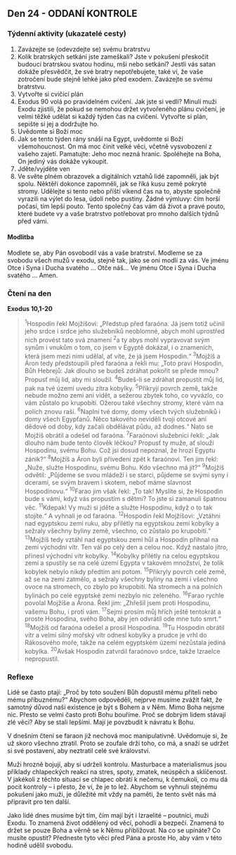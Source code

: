 ## Den 24 - ODDANÍ KONTROLE

### Týdenní aktivity (ukazatelé cesty)

1. Zavázejte se (odevzdejte se) svému bratrstvu
1. Kolik bratrských setkání jste zameškali? Jste v pokušení přeskočit budoucí bratrskou svatou hodinu, mši nebo setkání? Jestli vás satan dokáže přesvědčit, že své bratry nepotřebujete, také ví, že vaše zotročení bude stejně lehké jako před exodem. Zavázejte se svému bratrstvu.
1. Vytvořte si cvičící plán
1. Exodus 90 volá po pravidelném cvičení. Jak jste si vedli? Minulí muži Exodu zjistili, že pokud se nemohou držet vytvořeného plánu cvičení, je velmi těžké udělat si každý týden čas na cvičení. Vytvořte si plán, sepište si jej a dodržujte ho.
1. Uvědomte si Boží moc
1. Jak se tento týden rány snáší na Egypt, uvědomte si Boží všemohoucnost. On má moc činit velké věci, včetně vysvobození z vašeho zajetí. Pamatujte: Jeho moc nezná hranic. Spoléhejte na Boha, On jediný vás dokáže vykoupit.
1. Jděte/vyjděte ven
1. Ve světe plném obrazovek a digitálních vztahů lidé zapomněli, jak být spolu. Něktěří dokonce zapomněli, jak se říká kusu země pokryté stromy. Udělejte si tento nebo příští víkend čas na to, abyste společně vyrazili na výlet do lesa, údolí nebo pustiny. Žádné výmluvy: čím horší počasí, tím lepší pouto. Tento společný čas vám dá život a pravé pouto, které budete vy a vaše bratrstvo potřebovat pro mnoho dalších týdnů před vámi.

#### Modlitba

Modlete se, aby Pán osvobodil vás a vaše bratrství.
Modleme se za svobodu všech mužů v exodu, stejně tak, jako se oni modlí za vás.
Ve jménu Otce i Syna i Ducha svatého … Otče náš… Ve jménu Otce i Syna i Ducha svatého … Amen.

### Čtení na den

**Exodus 10,1-20**

> <sup>1</sup>Hospodin řekl Mojžíšovi: „Předstup před faraóna. Já jsem totiž učinil jeho srdce i srdce jeho služebníků neoblomné, abych mohl uprostřed nich provést tato svá znamení
> <sup>2</sup>a ty abys mohl vypravovat svým synům i vnukům o tom, co jsem v Egyptě dokázal, i o znameních, která jsem mezi nimi udělal, ať víte, že já jsem Hospodin.“
> <sup>3</sup>Mojžíš a Áron tedy předstoupili před faraóna a řekli mu: „Toto praví Hospodin, Bůh Hebrejů: Jak dlouho se budeš zdráhat pokořit se přede mnou? Propusť můj lid, aby mi sloužil.
> <sup>4</sup>Budeš-li se zdráhat propustit můj lid, pak na tvé území uvedu zítra kobylky.
> <sup>5</sup>Přikryjí povrch země, takže nebude možno zemi ani vidět, a sežerou zbytek toho, co vyvázlo, co vám zůstalo po krupobití. Ožerou také všechny stromy, které vám na polích znovu raší.
> <sup>6</sup>Naplní tvé domy, domy všech tvých služebníků i domy všech Egypťanů. Něco takového neviděli tvoji otcové ani dědové od doby, kdy začali obdělávat půdu, až dodnes.“ Nato se Mojžíš obrátil a odešel od faraóna.
> <sup>7</sup>Faraónovi služebníci řekli: „Jak dlouho nám bude tento člověk léčkou? Propusť ty muže, ať slouží Hospodinu, svému Bohu. Což jsi dosud nepoznal, že hrozí Egyptu zánik?“
> <sup>8</sup>Mojžíš a Áron byli přivedeni zpět k faraónovi. Ten jim řekl: „Nuže, služte Hospodinu, svému Bohu. Kdo všechno má jít?“
> <sup>9</sup>Mojžíš odvětil: „Půjdeme se svou mládeží i se starci, půjdeme se svými syny i dcerami, se svým bravem i skotem, neboť máme slavnost Hospodinovu.“
> <sup>10</sup>Farao jim však řekl: „To tak! Myslíte si, že Hospodin bude s vámi, když vás propustím s dětmi? To jste si zamanuli špatnou věc.
> <sup>11</sup>Kdepak! Vy muži si jděte a služte Hospodinu, když o to tak stojíte.“ A vyhnali je od faraóna.
> <sup>12</sup>Hospodin řekl Mojžíšovi: „Vztáhni nad egyptskou zemi ruku, aby přilétly na egyptskou zemi kobylky a sežraly všechny byliny země, všechno, co zůstalo po krupobití.“
> <sup>13</sup>Mojžíš tedy vztáhl nad egyptskou zemi hůl a Hospodin přihnal na zemi východní vítr. Ten vál po celý den a celou noc. Když nastalo jitro, přinesl východní vítr kobylky.
> <sup>14</sup>Kobylky přilétly na celou egyptskou zemi a spustily se na celé území Egypta v takovém množství, že tolik kobylek nebylo nikdy předtím ani potom.
> <sup>15</sup>Přikryly povrch celé země, až se na zemi zatmělo, a sežraly všechny byliny na zemi i všechno ovoce na stromech, co zbylo po krupobití. Na stromech a na polních bylinách po celé egyptské zemi nezbylo nic zeleného.
> <sup>16</sup>Farao rychle povolal Mojžíše a Árona. Řekl jim: „Zhřešil jsem proti Hospodinu, vašemu Bohu, i proti vám.
> <sup>17</sup>Sejmi prosím můj hřích ještě tentokrát a proste Hospodina, svého Boha, aby jen odvrátil ode mne tuto smrt.“
> <sup>18</sup>Mojžíš od faraóna odešel a prosil Hospodina.
> <sup>19</sup>Tu Hospodin obrátil vítr a velmi silný mořský vítr odnesl kobylky a prudce je vrhl do Rákosového moře, takže na celém egyptském území nezůstala jediná kobylka.
> <sup>20</sup>Avšak Hospodin zatvrdil faraónovo srdce, takže Izraelce nepropustil.

### Reflexe

Lidé se často ptají: „Proč by toto soužení Bůh dopustil mému příteli nebo mému příbuznému?“ Abychom odpověděli, nejprve
musíme zvážit fakt, že samotný důvod naší existence je být s Bohem a v Něm. Mimo Boha nejsme nic. Přesto se velmi často
proti Bohu bouříme. Proč se dobrým lidem stávají zlé věci? Aby se stali lepšími. Mají je povzbudit k návratu k Bohu.

V dnešním čtení se faraon již nechová moc manipulativně. Uvědomuje si, že už skoro všechno ztratil. Proto se zoufale drží
toho, co má, a snaží se udržet si své postavení, aby neztratil celé své království.

Muži hrozně bojují, aby si udrželi kontrolu. Masturbace a materialismus jsou příklady chlapeckých reakcí na stres, spoty,
zmatek, neúspěch a sklíčenost. V jakékoli z těchto situací se chlapec obrátí k nečemu, k čemukoli, co mu dá pocit kontroly – i
přesto, že ví, že je to lež. Abychom se vyhnuli stejnému pokušení jako muži, je důležité mít vždy na paměti, že tento svět nás
má připravit pro ten další.

Jako lidé dnes musíme být tím, čím mají být i Izraelité – poutníci, muži Exodu. To znamená život oddělený od věcí, pohodlí a
bezpečí. Znamená to držet se pouze Boha a věrně se k Němu přibližovat. Na co se upínáte? Co musíte opustit? Předneste tyto
věci před Pána a proste Ho, aby vám v této hodině udělil svobodu.
